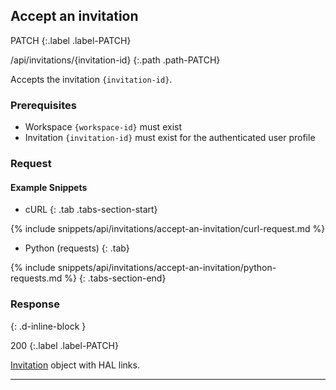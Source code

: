 ## Accept an invitation

PATCH
{:.label .label-PATCH}

/api/invitations/{invitation-id}
{:.path .path-PATCH}

Accepts the invitation `{invitation-id}`.

### Prerequisites

- Workspace `{workspace-id}` must exist
- Invitation `{invitation-id}` must exist for the authenticated user profile

### Request
#### Example Snippets
- cURL
{: .tab .tabs-section-start}

{% include snippets/api/invitations/accept-an-invitation/curl-request.md %}

- Python (requests)
{: .tab}

{% include snippets/api/invitations/accept-an-invitation/python-requests.md %}
{: .tabs-section-end}

### Response
{: .d-inline-block }

200
{:.label .label-PATCH}

[Invitation](#invitation) object with HAL links.

---
